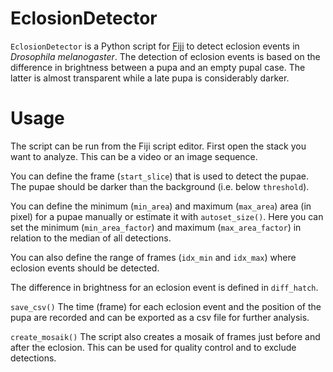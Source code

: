 # EclosionDetector

`EclosionDetector` is a Python script for [Fiji](https://fiji.sc/) to detect eclosion events in *Drosophila melanogaster*.
The detection of eclosion events is based on the difference in brightness between a pupa and an empty pupal case. 
The latter is almost transparent while a late pupa is considerably darker.

# Usage

The script can be run from the Fiji script editor. First open the stack you want to analyze. This can be a video or an image sequence.

You can define the frame (`start_slice`) that is used to detect the pupae. The pupae should be darker than the background (i.e. below `threshold`).

You can define the minimum (`min_area`) and maximum (`max_area`) area (in pixel) for a pupae manually or estimate it with `autoset_size()`.
Here you can set the minimum (`min_area_factor`) and maximum (`max_area_factor`) in relation to the median of all detections.

You can also define the range of frames (`idx_min` and `idx_max`) where eclosion events should be detected.

The difference in brightness for an eclosion event is defined in `diff_hatch`.

`save_csv()`
The time (frame) for each eclosion event and the position of the pupa are recorded and can be exported as a csv file for further analysis.

`create_mosaik()`
The script also creates a mosaik of frames just before and after the eclosion. This can be used for quality control and to exclude detections.
